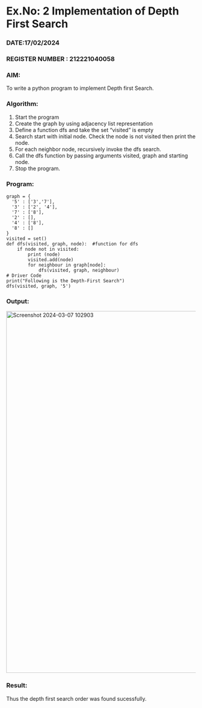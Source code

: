 # Ex.No: 2  Implementation of Depth First Search
### DATE:17/02/2024                                                                            
### REGISTER NUMBER : 212221040058
### AIM: 
To write a python program to implement Depth first Search. 
### Algorithm:
1. Start the program
2. Create the graph by using adjacency list representation
3. Define a function dfs and take the set “visited” is empty 
4. Search start with initial node. Check the node is not visited then print the node.
5. For each neighbor node, recursively invoke the dfs search.
6. Call the dfs function by passing arguments visited, graph and starting node.
7. Stop the program.
### Program:
```
graph = {
  '5' : ['3','7'],
  '3' : ['2', '4'],
  '7' : ['8'],
  '2' : [],
  '4' : ['8'],
  '8' : []
}
visited = set()
def dfs(visited, graph, node):  #function for dfs 
    if node not in visited:
        print (node)
        visited.add(node)
        for neighbour in graph[node]:
            dfs(visited, graph, neighbour)
# Driver Code
print("Following is the Depth-First Search")
dfs(visited, graph, '5')
```





### Output:

<img width="960" alt="Screenshot 2024-03-07 102903" src="https://github.com/Irenejecinthamerlin/AI_Lab_2023-24/assets/128350225/d8c707e5-50b1-4275-900a-6eeeb36aeb04">




### Result:
Thus the depth first search order was found sucessfully.
